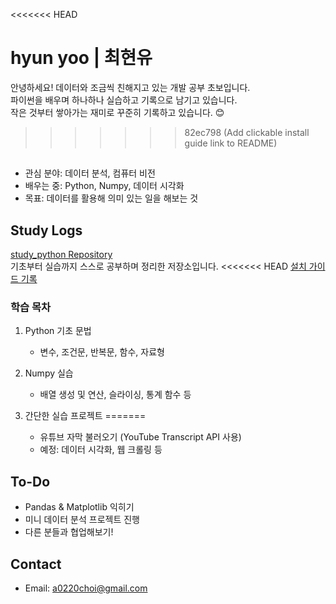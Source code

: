 <<<<<<< HEAD
# hyun yoo | 최현유

안녕하세요! 데이터와 조금씩 친해지고 있는 개발 공부 초보입니다.  
파이썬을 배우며 하나하나 실습하고 기록으로 남기고 있습니다.  
작은 것부터 쌓아가는 재미로 꾸준히 기록하고 있습니다. 😊

>>>>>>> 82ec798 (Add clickable install guide link to README)

## 
- 관심 분야: 데이터 분석, 컴퓨터 비전
- 배우는 중: Python, Numpy, 데이터 시각화
- 목표: 데이터를 활용해 의미 있는 일을 해보는 것


## Study Logs
[study_python Repository](https://github.com/hyunsue0307/study_python)  
기초부터 실습까지 스스로 공부하며 정리한 저장소입니다.
<<<<<<< HEAD
[설치 가이드 기록](install_guide.md)

### 학습 목차
1. Python 기초 문법
   - 변수, 조건문, 반복문, 함수, 자료형
2. Numpy 실습
   - 배열 생성 및 연산, 슬라이싱, 통계 함수 등
3. 간단한 실습 프로젝트
=======

   - 유튜브 자막 불러오기 (YouTube Transcript API 사용)
   - 예정: 데이터 시각화, 웹 크롤링 등


## To-Do
- Pandas & Matplotlib 익히기
- 미니 데이터 분석 프로젝트 진행
- 다른 분들과 협업해보기!


## Contact
- Email: a0220choi@gmail.com


